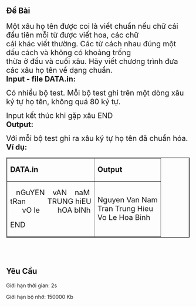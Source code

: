 ## Đề Bài
<div class="submit__des">
<p><span style="font-size:20px;">Một xâu họ tên được coi là viết chuẩn nếu chữ cái đầu tiên mỗi từ được viết hoa, các chữ<br/>
cái khác viết thường. Các từ cách nhau đúng một dấu cách và không có khoảng trống<br/>
thừa ở đầu và cuối xâu. Hãy viết chương trình đưa các xâu họ tên về dạng chuẩn.<br/>
<strong>Input - file DATA.in:</strong></span></p>
<p><span style="font-size:20px;">Có nhiều bộ test. Mỗi bộ test ghi trên một dòng xâu ký tự họ tên, không quá 80 ký tự.</span></p>
<p><span style="font-size:20px;">Input kết thúc khi gặp xâu END<br/>
<strong>Output:</strong></span></p>
<p><span style="font-size:20px;">Với mỗi bộ test ghi ra xâu ký tự họ tên đã chuẩn hóa.<br/>
<strong>Ví dụ:</strong></span></p>
<table border="2" cellspacing="0" style="width:500px;">
<tr>
<td>
<p><span style="font-size:20px;"><strong>DATA.in</strong></span></p>
</td>
<td>
<p><span style="font-size:20px;"><strong>Output</strong></span></p>
</td>
</tr>
<tr>
<td>
<p><span style="font-size:20px;">   nGuYEN    vAN    naM<br/>
			tRan           TRUNG hiEU<br/>
			      vO le         hOA bINh</span></p>
<p><span style="font-size:20px;">END</span></p>
</td>
<td>
<p><span style="font-size:20px;">Nguyen Van Nam<br/>
			Tran Trung Hieu<br/>
			Vo Le Hoa Binh</span></p>
</td>
</tr>
</table>
<p><br/>
 </p>
<p style="clear: left"></p>
</div>

## Yêu Cầu
<div class="submit__req">
<p>Giới hạn thời gian: <span>2s</span></p>
<p>Giới hạn bộ nhớ: <span>150000 Kb</span></p>
</div>
